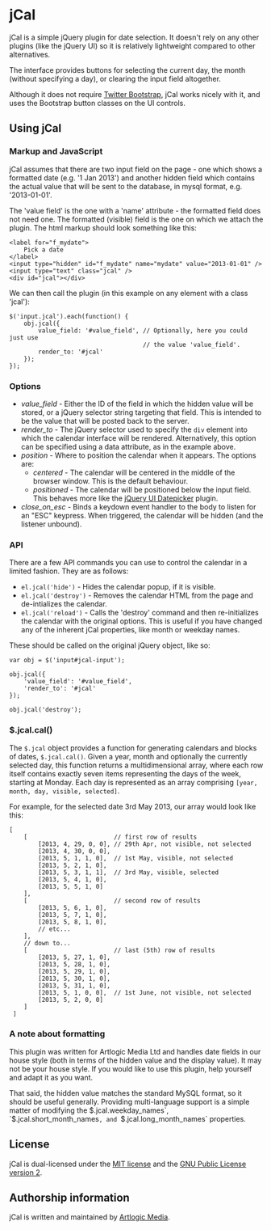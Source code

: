 
# jCal

jCal is a simple jQuery plugin for date selection. It doesn't rely on any other
plugins (like the jQuery UI) so it is relatively lightweight compared to other
alternatives.

The interface provides buttons for selecting the current day, the month (without
specifying a day), or clearing the input field altogether.

Although it does not require [Twitter Bootstrap][1], jCal works nicely with
it, and uses the Bootstrap button classes on the UI controls.

## Using jCal

### Markup and JavaScript

jCal assumes that there are two input field on the page - one which shows a
formatted date (e.g. '1 Jan 2013') and another hidden field which contains the
actual value that will be sent to the database, in mysql format, e.g.
'2013-01-01'.

The 'value field' is the one with a 'name' attribute - the formatted field does
not need one. The formatted (visible) field is the one on which we attach the
plugin. The html markup should look something like this:
```
<label for="f_mydate">
    Pick a date
</label>
<input type="hidden" id="f_mydate" name="mydate" value="2013-01-01" />
<input type="text" class="jcal" />
<div id="jcal"></div>
```

We can then call the plugin (in this example on any element with a class
'jcal'):
```
$('input.jcal').each(function() {
    obj.jcal({
        value_field: '#value_field', // Optionally, here you could just use
                                     // the value 'value_field'.
        render_to: '#jcal'
    });
});
```

### Options

- *value_field* - Either the ID of the field in which the hidden value will be 
  stored, or a jQuery selector string targeting that field. This is intended to
  be the value that will be posted back to the server.
- *render_to* - The jQuery selector used to specify the `div` element into which
  the calendar interface will be rendered. Alternatively, this option can be
  specified using a data attribute, as in the example above.
- *position* - Where to position the calendar when it appears. The options are:
    * *centered* - The calendar will be centered in the middle of the browser
      window. This is the default behaviour.
    * *positioned* - The calendar will be positioned below the input field. This
      behaves more like the [jQuery UI Datepicker][2] plugin.
- *close_on_esc* - Binds a keydown event handler to the body to listen for an 
  "ESC" keypress. When triggered, the calendar will be hidden (and the listener
  unbound).

### API

There are a few API commands you can use to control the calendar in a limited
fashion. They are as follows:

* `el.jcal('hide')` - Hides the calendar popup, if it is visible.
* `el.jcal('destroy')` - Removes the calendar HTML from the page and
  de-intializes the calendar.
* `el.jcal('reload')` - Calls the 'destroy' command and then re-initializes the 
  calendar with the original options. This is useful if you have changed any of
  the inherent jCal properties, like month or weekday names.

These should be called on the original jQuery object, like so:
```
var obj = $('input#jcal-input');

obj.jcal({
    'value_field': '#value_field',
    'render_to': '#jcal'
});

obj.jcal('destroy');
```

### $.jcal.cal()

The `$.jcal` object provides a function for generating calendars and blocks of
dates, `$.jcal.cal()`. Given a year, month and optionally the currently selected
day, this function returns a multidimensional array, where each row itself
contains exactly seven items representing the days of the week, starting at
Monday. Each day is represented as an array comprising `[year, month, day,
visible, selected]`.

For example, for the selected date 3rd May 2013, our array would look like this:
```
[
    [                        // first row of results
        [2013, 4, 29, 0, 0], // 29th Apr, not visible, not selected
        [2013, 4, 30, 0, 0],
        [2013, 5, 1, 1, 0],  // 1st May, visible, not selected
        [2013, 5, 2, 1, 0],
        [2013, 5, 3, 1, 1],  // 3rd May, visible, selected
        [2013, 5, 4, 1, 0],
        [2013, 5, 5, 1, 0]
    ],
    [                        // second row of results
        [2013, 5, 6, 1, 0],
        [2013, 5, 7, 1, 0],
        [2013, 5, 8, 1, 0],
        // etc...
    ],
    // down to...
    [                        // last (5th) row of results
        [2013, 5, 27, 1, 0],
        [2013, 5, 28, 1, 0],
        [2013, 5, 29, 1, 0],
        [2013, 5, 30, 1, 0],
        [2013, 5, 31, 1, 0],
        [2013, 5, 1, 0, 0],  // 1st June, not visible, not selected
        [2013, 5, 2, 0, 0]
    ]
 ]
```

### A note about formatting

This plugin was written for Artlogic Media Ltd and handles date fields in our
house style (both in terms of the hidden value and the display value). It may
not be your house style. If you would like to use this plugin, help yourself and
adapt it as you want.

That said, the hidden value matches the standard MySQL format, so it should be
useful generally. Providing multi-language support is a simple matter of
modifying the $.jcal.weekday_names`, `$.jcal.short_month_names`, and
`$.jcal.long_month_names` properties.

## License

jCal is dual-licensed under the
[MIT license][3] and the [GNU Public License version 2][4].

## Authorship information

jCal is written and maintained by [Artlogic Media][5].



[1]: http://twitter.github.io/bootstrap/
[2]: http://jqueryui.com/datepicker/
[3]: https://github.com/artlogicmedia/jcal/blob/master/MIT-LICENSE.md
[4]: https://github.com/artlogicmedia/jcal/blob/master/GPLv2-LICENSE.md
[5]: http://artlogic.net/